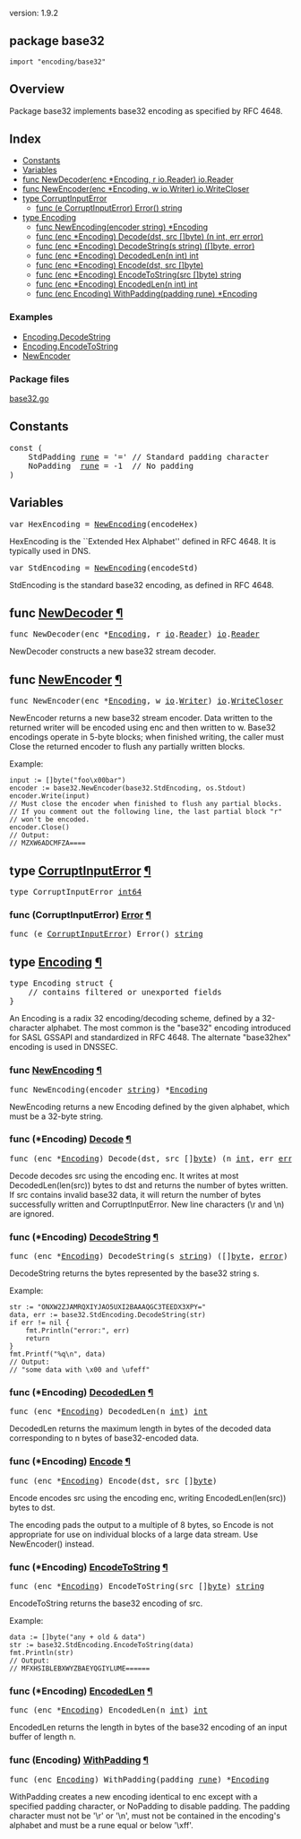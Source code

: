version: 1.9.2
## package base32

  `import "encoding/base32"`

## Overview

Package base32 implements base32 encoding as specified by RFC 4648.

## Index

- [Constants](#pkg-constants)
- [Variables](#pkg-variables)
- [func NewDecoder(enc *Encoding, r io.Reader) io.Reader](#NewDecoder)
- [func NewEncoder(enc *Encoding, w io.Writer) io.WriteCloser](#NewEncoder)
- [type CorruptInputError](#CorruptInputError)
  - [func (e CorruptInputError) Error() string](#CorruptInputError.Error)
- [type Encoding](#Encoding)
  - [func NewEncoding(encoder string) *Encoding](#NewEncoding)
  - [func (enc *Encoding) Decode(dst, src []byte) (n int, err error)](#Encoding.Decode)
  - [func (enc *Encoding) DecodeString(s string) ([]byte, error)](#Encoding.DecodeString)
  - [func (enc *Encoding) DecodedLen(n int) int](#Encoding.DecodedLen)
  - [func (enc *Encoding) Encode(dst, src []byte)](#Encoding.Encode)
  - [func (enc *Encoding) EncodeToString(src []byte) string](#Encoding.EncodeToString)
  - [func (enc *Encoding) EncodedLen(n int) int](#Encoding.EncodedLen)
  - [func (enc Encoding) WithPadding(padding rune) *Encoding](#Encoding.WithPadding)

### Examples

- [Encoding.DecodeString](#example_Encoding_DecodeString)
- [Encoding.EncodeToString](#example_Encoding_EncodeToString)
- [NewEncoder](#example_NewEncoder)

### Package files
 [base32.go](//github.com/golang/go/blob/2ea7d3461bb41d0ae12b56ee52d43314bcdb97f9/src/encoding/base32/base32.go)

<h2 id="pkg-constants">Constants</h2>

<pre>const (
    <span id="StdPadding">StdPadding</span> <a href="/builtin/#rune">rune</a> = &#39;=&#39; <span class="comment">// Standard padding character</span>
    <span id="NoPadding">NoPadding</span>  <a href="/builtin/#rune">rune</a> = -1  <span class="comment">// No padding</span>
)</pre>


<h2 id="pkg-variables">Variables</h2>

<pre>var <span id="HexEncoding">HexEncoding</span> = <a href="#NewEncoding">NewEncoding</a>(encodeHex)</pre>

HexEncoding is the ``Extended Hex Alphabet'' defined in RFC 4648. It is
typically used in DNS.

<pre>var <span id="StdEncoding">StdEncoding</span> = <a href="#NewEncoding">NewEncoding</a>(encodeStd)</pre>

StdEncoding is the standard base32 encoding, as defined in RFC 4648.

<h2 id="NewDecoder">func <a href="//github.com/golang/go/blob/2ea7d3461bb41d0ae12b56ee52d43314bcdb97f9/src/encoding/base32/base32.go#L484">NewDecoder</a>
    <a href="#NewDecoder">¶</a></h2>
<pre>func NewDecoder(enc *<a href="#Encoding">Encoding</a>, r <a href="/io/">io</a>.<a href="/io/#Reader">Reader</a>) <a href="/io/">io</a>.<a href="/io/#Reader">Reader</a></pre>

NewDecoder constructs a new base32 stream decoder.

<h2 id="NewEncoder">func <a href="//github.com/golang/go/blob/2ea7d3461bb41d0ae12b56ee52d43314bcdb97f9/src/encoding/base32/base32.go#L237">NewEncoder</a>
    <a href="#NewEncoder">¶</a></h2>
<pre>func NewEncoder(enc *<a href="#Encoding">Encoding</a>, w <a href="/io/">io</a>.<a href="/io/#Writer">Writer</a>) <a href="/io/">io</a>.<a href="/io/#WriteCloser">WriteCloser</a></pre>

NewEncoder returns a new base32 stream encoder. Data written to the returned
writer will be encoded using enc and then written to w. Base32 encodings operate
in 5-byte blocks; when finished writing, the caller must Close the returned
encoder to flush any partially written blocks.

<a id="example_NewEncoder"></a>
Example:

    input := []byte("foo\x00bar")
    encoder := base32.NewEncoder(base32.StdEncoding, os.Stdout)
    encoder.Write(input)
    // Must close the encoder when finished to flush any partial blocks.
    // If you comment out the following line, the last partial block "r"
    // won't be encoded.
    encoder.Close()
    // Output:
    // MZXW6ADCMFZA====

<h2 id="CorruptInputError">type <a href="//github.com/golang/go/blob/2ea7d3461bb41d0ae12b56ee52d43314bcdb97f9/src/encoding/base32/base32.go#L254">CorruptInputError</a>
    <a href="#CorruptInputError">¶</a></h2>
<pre>type CorruptInputError <a href="/builtin/#int64">int64</a></pre>


<h3 id="CorruptInputError.Error">func (CorruptInputError) <a href="//github.com/golang/go/blob/2ea7d3461bb41d0ae12b56ee52d43314bcdb97f9/src/encoding/base32/base32.go#L256">Error</a>
    <a href="#CorruptInputError.Error">¶</a></h3>
<pre>func (e <a href="#CorruptInputError">CorruptInputError</a>) Error() <a href="/builtin/#string">string</a></pre>


<h2 id="Encoding">type <a href="//github.com/golang/go/blob/2ea7d3461bb41d0ae12b56ee52d43314bcdb97f9/src/encoding/base32/base32.go#L13">Encoding</a>
    <a href="#Encoding">¶</a></h2>
<pre>type Encoding struct {
    <span class="comment">// contains filtered or unexported fields</span>
}</pre>

An Encoding is a radix 32 encoding/decoding scheme, defined by a 32-character
alphabet. The most common is the "base32" encoding introduced for SASL GSSAPI
and standardized in RFC 4648. The alternate "base32hex" encoding is used in
DNSSEC.

<h3 id="NewEncoding">func <a href="//github.com/golang/go/blob/2ea7d3461bb41d0ae12b56ee52d43314bcdb97f9/src/encoding/base32/base32.go#L29">NewEncoding</a>
    <a href="#NewEncoding">¶</a></h3>
<pre>func NewEncoding(encoder <a href="/builtin/#string">string</a>) *<a href="#Encoding">Encoding</a></pre>

NewEncoding returns a new Encoding defined by the given alphabet, which must be
a 32-byte string.

<h3 id="Encoding.Decode">func (*Encoding) <a href="//github.com/golang/go/blob/2ea7d3461bb41d0ae12b56ee52d43314bcdb97f9/src/encoding/base32/base32.go#L360">Decode</a>
    <a href="#Encoding.Decode">¶</a></h3>
<pre>func (enc *<a href="#Encoding">Encoding</a>) Decode(dst, src []<a href="/builtin/#byte">byte</a>) (n <a href="/builtin/#int">int</a>, err <a href="/builtin/#error">error</a>)</pre>

Decode decodes src using the encoding enc. It writes at most
DecodedLen(len(src)) bytes to dst and returns the number of bytes written. If
src contains invalid base32 data, it will return the number of bytes
successfully written and CorruptInputError. New line characters (\r and \n) are
ignored.

<h3 id="Encoding.DecodeString">func (*Encoding) <a href="//github.com/golang/go/blob/2ea7d3461bb41d0ae12b56ee52d43314bcdb97f9/src/encoding/base32/base32.go#L367">DecodeString</a>
    <a href="#Encoding.DecodeString">¶</a></h3>
<pre>func (enc *<a href="#Encoding">Encoding</a>) DecodeString(s <a href="/builtin/#string">string</a>) ([]<a href="/builtin/#byte">byte</a>, <a href="/builtin/#error">error</a>)</pre>

DecodeString returns the bytes represented by the base32 string s.

<a id="example_Encoding_DecodeString"></a>
Example:

    str := "ONXW2ZJAMRQXIYJAO5UXI2BAAAQGC3TEEDX3XPY="
    data, err := base32.StdEncoding.DecodeString(str)
    if err != nil {
        fmt.Println("error:", err)
        return
    }
    fmt.Printf("%q\n", data)
    // Output:
    // "some data with \x00 and \ufeff"

<h3 id="Encoding.DecodedLen">func (*Encoding) <a href="//github.com/golang/go/blob/2ea7d3461bb41d0ae12b56ee52d43314bcdb97f9/src/encoding/base32/base32.go#L490">DecodedLen</a>
    <a href="#Encoding.DecodedLen">¶</a></h3>
<pre>func (enc *<a href="#Encoding">Encoding</a>) DecodedLen(n <a href="/builtin/#int">int</a>) <a href="/builtin/#int">int</a></pre>

DecodedLen returns the maximum length in bytes of the decoded data corresponding
to n bytes of base32-encoded data.

<h3 id="Encoding.Encode">func (*Encoding) <a href="//github.com/golang/go/blob/2ea7d3461bb41d0ae12b56ee52d43314bcdb97f9/src/encoding/base32/base32.go#L88">Encode</a>
    <a href="#Encoding.Encode">¶</a></h3>
<pre>func (enc *<a href="#Encoding">Encoding</a>) Encode(dst, src []<a href="/builtin/#byte">byte</a>)</pre>

Encode encodes src using the encoding enc, writing EncodedLen(len(src)) bytes to
dst.

The encoding pads the output to a multiple of 8 bytes, so Encode is not
appropriate for use on individual blocks of a large data stream. Use
NewEncoder() instead.

<h3 id="Encoding.EncodeToString">func (*Encoding) <a href="//github.com/golang/go/blob/2ea7d3461bb41d0ae12b56ee52d43314bcdb97f9/src/encoding/base32/base32.go#L157">EncodeToString</a>
    <a href="#Encoding.EncodeToString">¶</a></h3>
<pre>func (enc *<a href="#Encoding">Encoding</a>) EncodeToString(src []<a href="/builtin/#byte">byte</a>) <a href="/builtin/#string">string</a></pre>

EncodeToString returns the base32 encoding of src.

<a id="example_Encoding_EncodeToString"></a>
Example:

    data := []byte("any + old & data")
    str := base32.StdEncoding.EncodeToString(data)
    fmt.Println(str)
    // Output:
    // MFXHSIBLEBXWYZBAEYQGIYLUME======

<h3 id="Encoding.EncodedLen">func (*Encoding) <a href="//github.com/golang/go/blob/2ea7d3461bb41d0ae12b56ee52d43314bcdb97f9/src/encoding/base32/base32.go#L243">EncodedLen</a>
    <a href="#Encoding.EncodedLen">¶</a></h3>
<pre>func (enc *<a href="#Encoding">Encoding</a>) EncodedLen(n <a href="/builtin/#int">int</a>) <a href="/builtin/#int">int</a></pre>

EncodedLen returns the length in bytes of the base32 encoding of an input buffer
of length n.

<h3 id="Encoding.WithPadding">func (Encoding) <a href="//github.com/golang/go/blob/2ea7d3461bb41d0ae12b56ee52d43314bcdb97f9/src/encoding/base32/base32.go#L63">WithPadding</a>
    <a href="#Encoding.WithPadding">¶</a></h3>
<pre>func (enc <a href="#Encoding">Encoding</a>) WithPadding(padding <a href="/builtin/#rune">rune</a>) *<a href="#Encoding">Encoding</a></pre>

WithPadding creates a new encoding identical to enc except with a specified
padding character, or NoPadding to disable padding. The padding character must
not be '\r' or '\n', must not be contained in the encoding's alphabet and must
be a rune equal or below '\xff'.


